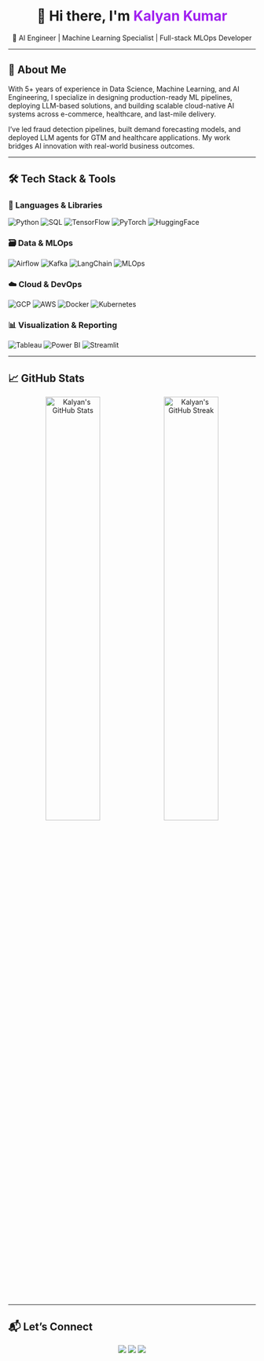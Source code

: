 <h1 align="center">👋 Hi there, I'm <span style="color:#A020F0">Kalyan Kumar</span></h1>
<p align="center">
🚀 AI Engineer | Machine Learning Specialist | Full-stack MLOps Developer
</p>

---

## 🧠 About Me

With 5+ years of experience in Data Science, Machine Learning, and AI Engineering, I specialize in designing production-ready ML pipelines, deploying LLM-based solutions, and building scalable cloud-native AI systems across e-commerce, healthcare, and last-mile delivery.  

I’ve led fraud detection pipelines, built demand forecasting models, and deployed LLM agents for GTM and healthcare applications. My work bridges AI innovation with real-world business outcomes.

---

## 🛠️ Tech Stack & Tools

### 🔧 Languages & Libraries
![Python](https://img.shields.io/badge/Python-3776AB?style=flat&logo=python&logoColor=white)
![SQL](https://img.shields.io/badge/SQL-4479A1?style=flat&logo=postgresql&logoColor=white)
![TensorFlow](https://img.shields.io/badge/TensorFlow-FF6F00?style=flat&logo=TensorFlow&logoColor=white)
![PyTorch](https://img.shields.io/badge/PyTorch-EE4C2C?style=flat&logo=PyTorch&logoColor=white)
![HuggingFace](https://img.shields.io/badge/HuggingFace-FFD21F?style=flat&logo=hugging-face&logoColor=black)

### 🗃️ Data & MLOps
![Airflow](https://img.shields.io/badge/Airflow-017CEE?style=flat&logo=apache-airflow&logoColor=white)
![Kafka](https://img.shields.io/badge/Kafka-231F20?style=flat&logo=apache-kafka&logoColor=white)
![LangChain](https://img.shields.io/badge/LangChain-000000?style=flat&logo=langchain&logoColor=white)
![MLOps](https://img.shields.io/badge/MLOps-0064a5?style=flat&logo=dvc&logoColor=white)

### ☁️ Cloud & DevOps
![GCP](https://img.shields.io/badge/GCP-4285F4?style=flat&logo=google-cloud&logoColor=white)
![AWS](https://img.shields.io/badge/AWS-232F3E?style=flat&logo=amazon-aws&logoColor=white)
![Docker](https://img.shields.io/badge/Docker-2496ED?style=flat&logo=docker&logoColor=white)
![Kubernetes](https://img.shields.io/badge/Kubernetes-326CE5?style=flat&logo=kubernetes&logoColor=white)

### 📊 Visualization & Reporting
![Tableau](https://img.shields.io/badge/Tableau-E97627?style=flat&logo=tableau&logoColor=white)
![Power BI](https://img.shields.io/badge/PowerBI-F2C811?style=flat&logo=power-bi&logoColor=black)
![Streamlit](https://img.shields.io/badge/Streamlit-FF4B4B?style=flat&logo=streamlit&logoColor=white)

---

## 📈 GitHub Stats

<p align="center">
  <img src="https://github-readme-stats.vercel.app/api?username=kalyan9514&show_icons=true&theme=tokyonight" alt="Kalyan's GitHub Stats" width="47%"/>
  <img src="https://github-readme-streak-stats.herokuapp.com/?user=kalyan9514&theme=tokyonight" alt="Kalyan's GitHub Streak" width="47%"/>
</p>

---

## 📬 Let’s Connect

<p align="center">
  <a href="mailto:kalyankumar194@gmail.com"><img src="https://img.shields.io/badge/Email-D14836?style=flat&logo=gmail&logoColor=white" /></a>
  <a href="https://www.linkedin.com/in/kalyan-kumar-8170a111b/"><img src="https://img.shields.io/badge/LinkedIn-0A66C2?style=flat&logo=linkedin&logoColor=white" /></a>
  <a href="https://github.com/kalyan9514"><img src="https://img.shields.io/badge/GitHub-100000?style=flat&logo=github&logoColor=white" /></a>
</p>
